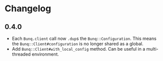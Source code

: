 # Changelog

## 0.4.0

- Each `Bunq.client` call now `.dup`s the `Bunq::Configuration`. This means the `Bunq::Client#configuration` is no longer shared as a global.
- Add `Bunq::Client#with_local_config` method. Can be useful in a multi-threaded environment.
